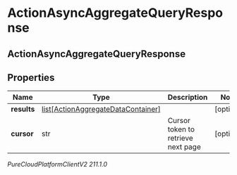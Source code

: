 # ActionAsyncAggregateQueryResponse

## ActionAsyncAggregateQueryResponse

## Properties

|Name | Type | Description | Notes|
|------------ | ------------- | ------------- | -------------|
| **results** | [list[ActionAggregateDataContainer]](ActionAggregateDataContainer) |  | [optional] |
| **cursor** | str | Cursor token to retrieve next page | [optional] |



_PureCloudPlatformClientV2 211.1.0_

